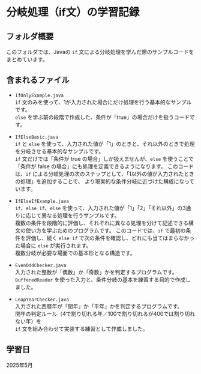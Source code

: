 # 分岐処理（if文）の学習記録

## フォルダ概要
このフォルダでは、Javaの `if` 文による分岐処理を学んだ際のサンプルコードをまとめています。

## 含まれるファイル
- `IfOnlyExample.java`  
  `if` 文のみを使って、1が入力された場合にだけ処理を行う基本的なサンプルです。  
  `else` を学ぶ前の段階で作成した、条件が「true」の場合だけを扱うコードです。

- `IfElseBasic.java`  
`if` と `else` を使って、入力された値が「1」のときと、それ以外のときで処理を分岐させる基本的なサンプルです。  
`if` 文だけでは「条件が true の場合」しか扱えませんが、`else` を使うことで「条件が false の場合」にも処理を定義できるようになります。
このコードは、`if` による分岐処理の次のステップとして、「1以外の値が入力されたときの処理」を追加することで、
より現実的な条件分岐に近づけた構成になっています。

- `IfElseIfExample.java`  
`if`、`else if`、`else` を使って、入力された値が「1」「2」「それ以外」の3通りに応じて異なる処理を行うサンプルです。  
複数の条件を段階的に評価し、それぞれに異なる処理を分けて記述できる構文の使い方を学ぶためのプログラムです。
このコードでは、`if` で最初の条件を評価し、続く `else if` で次の条件を確認し、どれにも当てはまらなかった場合に `else` が実行されます。  
複数分岐が必要な場面での基本形となる構造です。

- `EvenOddChecker.java`  
  入力された整数が「偶数」か「奇数」かを判定するプログラムです。  
  `BufferedReader` を使った入力と、条件分岐の基本を練習する目的で作成しました。

- `LeapYearChecker.java`  
  入力された西暦年が「閏年」か「平年」かを判定するプログラムです。  
  閏年の判定ルール（4で割り切れる年／100で割り切れるが400では割り切れない年）を  
  `if` 文を組み合わせて実装する練習として作成しました。
  
## 学習日
2025年5月